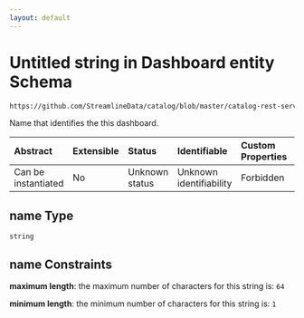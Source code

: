 ```yaml
---
layout: default
---
```

# Untitled string in Dashboard entity Schema

```txt
https://github.com/StreamlineData/catalog/blob/master/catalog-rest-service/src/main/resources/json/schema/entity/data/dashboard.json#/properties/name
```

Name that identifies the this dashboard.

| Abstract            | Extensible | Status         | Identifiable            | Custom Properties | Additional Properties | Access Restrictions | Defined In                                                                  |
| :------------------ | :--------- | :------------- | :---------------------- | :---------------- | :-------------------- | :------------------ | :-------------------------------------------------------------------------- |
| Can be instantiated | No         | Unknown status | Unknown identifiability | Forbidden         | Allowed               | none                | [dashboard.json*](dashboard.md) |

## name Type

`string`

## name Constraints

**maximum length**: the maximum number of characters for this string is: `64`

**minimum length**: the minimum number of characters for this string is: `1`
